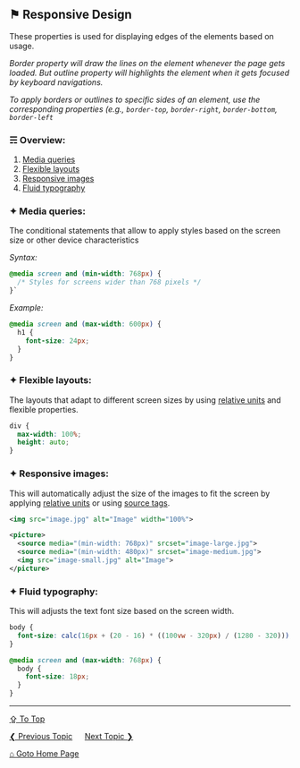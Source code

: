 ## &#9873; Responsive Design
These properties is used for displaying edges of the elements based on usage.

*Border property will draw the lines on the element whenever the page gets loaded. But outline property will highlights the element when it gets focused by keyboard navigations.*

*To apply borders or outlines to specific sides of an element, use the corresponding properties (e.g., `border-top`, `border-right`, `border-bottom`, `border-left`*

### &#9780; Overview:
1. [Media queries](#-media-queries)
2. [Flexible layouts](#-flexible-layouts)
3. [Responsive images](#-responsive-images)
4. [Fluid typography](#-fluid-typography)

### &#10022; Media queries:
The conditional statements that allow to apply styles based on the screen size or other device characteristics

*Syntax:*
```css 
@media screen and (min-width: 768px) {
  /* Styles for screens wider than 768 pixels */
}`
```

*Example:*
```css
@media screen and (max-width: 600px) {
  h1 {
    font-size: 24px;
  }
}
```

### &#10022; Flexible layouts:
The layouts that adapt to different screen sizes by using [relative units](./css-units.md) and flexible properties.

```css
div {
  max-width: 100%;
  height: auto;
}
```

### &#10022; Responsive images:
This will automatically adjust the size of the images to fit the screen by applying [relative units](./css-units.md) or using [source tags](https://github.com/ag-sanjjeev/HTML-Notes/tags/source-tag.md).

```xml
<img src="image.jpg" alt="Image" width="100%">
```

```xml
<picture>
  <source media="(min-width: 768px)" srcset="image-large.jpg">
  <source media="(min-width: 480px)" srcset="image-medium.jpg">
  <img src="image-small.jpg" alt="Image">
</picture>
```

### &#10022; Fluid typography:
This will adjusts the text font size based on the screen width.

```css
body {
  font-size: calc(16px + (20 - 16) * ((100vw - 320px) / (1280 - 320)));
}
```
```css
@media screen and (max-width: 768px) {
  body {
    font-size: 18px;
  }
}
```

---
[&#8682; To Top](#-responsive-design)

[&#10094; Previous Topic](../docs/borders-and-outlines.md) &emsp; [Next Topic &#10095;](../docs/responsive-design.md)

[&#8962; Goto Home Page](../README.md)
